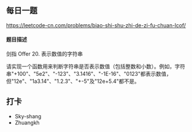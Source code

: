 ## 每日一题
https://leetcode-cn.com/problems/biao-shi-shu-zhi-de-zi-fu-chuan-lcof/

#### 题目描述
剑指 Offer 20. 表示数值的字符串

请实现一个函数用来判断字符串是否表示数值（包括整数和小数）。例如，字符串"+100"、"5e2"、"-123"、"3.1416"、"-1E-16"、"0123"都表示数值，但"12e"、"1a3.14"、"1.2.3"、"+-5"及"12e+5.4"都不是。

## 打卡
- Sky-shang
- Zhuangkh